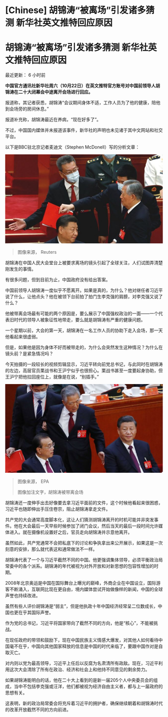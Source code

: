# [Chinese] 胡锦涛“被离场”引发诸多猜测 新华社英文推特回应原因

#  胡锦涛“被离场”引发诸多猜测 新华社英文推特回应原因


最近更新： 6 小时前


**中国官方通讯社新华社周六（10月22日）在英文推特官方账号对中国前领导人胡锦涛在二十大闭幕会中途离开会场进行回应。**

报道称，其记者获悉，胡锦涛“会议期间身体不适，工作人员为了他的健康，陪他到会场旁的房间休息。”

报道补充称，胡锦涛最近在养病，“现在好多了”。

不过，中国国内媒体并未报道该事件，新华社的声明也未见诸于其中文网站和社交平台。

以下是BBC驻北京记者麦迪文（Stephen McDonell）写的分析文章：

![胡锦涛](_127300387_hi079724916.jpg)

> 图像来源，  Reuters

胡锦涛在中国人民大会堂台上被要求离场的镜头引起了全球关注，人们试图弄清楚刚发生的事情。

有很多问题，但到目前为止，中国政府没有给出答案。

中国前领导人胡锦涛一度似乎不愿离开。如果是真的，为什么？他对继任者习近平说了什么，让他点头？他在被领下台前拍了拍门生李克强的肩膀，对李克强又说了什么？

他被带离会场最有可能的两个原因是，要么展示了中国强权政治的一面——一个代表旧时代的领导人被象征性地带走，要么就是胡锦涛有严重的健康问题。

一个星期以前，大会的第一天，胡锦涛在一名工作人员的协助下走入会场，那一天他看起来很虚弱。

但是，如果他是因为身体不好而被带走的，为什么会突然发生这种情况？为什么在镜头前？是紧急情况吗？

今天拍摄的一段较长的视频剪辑显示，习近平转向前党总书记，与此同时在胡锦涛的左边，高层官员栗战书和王沪宁似乎也很担心。栗战书甚至一度要起身协助，但王沪宁把他拉回座位上，就像是在说，“别插手。”

![胡锦涛被带离会场](_127297683_5593dfe73d20dc4a5807fbfccbfd9522acf06b62.jpg)

> 图像来源，  EPA
>
> 图像加注文字，胡锦涛被带离会场

胡锦涛还一度伸手出去好像要去拿习近平面前的文件，这个时候他看起来很困惑，习近平也随即伸出手压住卷宗，阻止胡锦涛拿走文件。

共产党的大会通常高度脚本化，这让人们猜测胡锦涛离开的时机可能并非突发事件。他在大会最后一天早些时候参加了闭门会议，然后当天的最后一段时间允许媒体进入。就在摄像机设置好之后，官员走向胡锦涛并示意他离开。

虽然如此，共产党通常不会把私底下的讨论和争执拿出来公开展示，如果这是一次刻意的安排，那么就代表这和通常做法不一样。

胡锦涛代表了一个与习近平截然不同的中国。他更强调集体领导，必须平衡政治局常委中的各个派系。胡锦涛的年代被视为对外开放和对新思想的包容性增加的时期。

2008年北京奥运是中国在国际舞台上曝光的巅峰，外商企业在中国设立，国际游客不断涌入，互联网比现在更自由，境内媒体尝试开始做像样的新闻，中国的全球声誉也持续改进。

虽然有些人评价胡锦涛是“弱主”，但是他执政十年中国经济经常呈二位数成长，中国也更在乎其国际声誉。

作为党的总书记，习近平将国家带向了截然不同的方向，他是“核心”，不能被挑战。

在现任政府的带领和鼓励下，现在中国民族主义情感大爆发，对其他人如何看待中国毫不在乎，中国向其他国家释放的信息是中国的时代来临了，要跟中国作对是自取灭亡。

对内则以党为最高领导，习近平上任后以反腐为名肃清所有政敌。现在，习近平利用这次大会清除了所有在政治、经济和社会上和他持不同意见的剩余势力。

如果胡锦涛能明白的话，他在二十大上看到的是新一届205个人中央委员会的组成，当中不包括李克强或汪洋，他们都被视为经济自由主义者，都与上一届政府的思想有关。

这表明，新的政治局常委会将充斥着习近平的拥护者，确保继续朝着和胡锦涛时代的改革开放截然不同的方向前进。


